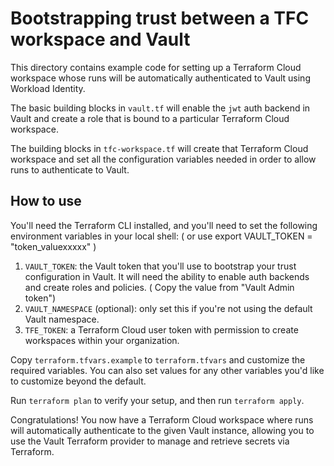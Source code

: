 # Bootstrapping trust between a TFC workspace and Vault

This directory contains example code for setting up a Terraform Cloud workspace whose runs will be automatically authenticated to Vault using Workload Identity.

The basic building blocks in `vault.tf` will enable the `jwt` auth backend in Vault and create a role that is bound to a particular Terraform Cloud workspace.

The building blocks in `tfc-workspace.tf` will create that Terraform Cloud workspace and set all the configuration variables needed in order to allow runs to authenticate to Vault.

## How to use

You'll need the Terraform CLI installed, and you'll need to set the following environment variables in your local shell: ( or use export VAULT_TOKEN = "token_valuexxxxx" )

1. `VAULT_TOKEN`: the Vault token that you'll use to bootstrap your trust configuration in Vault. It will need the ability to enable auth backends and create roles and policies. ( Copy the value from "Vault Admin token") 
1. `VAULT_NAMESPACE` (optional): only set this if you're not using the default Vault namespace.
1. `TFE_TOKEN`: a Terraform Cloud user token with permission to create workspaces within your organization.

Copy `terraform.tfvars.example` to `terraform.tfvars` and customize the required variables. You can also set values for any other variables you'd like to customize beyond the default.

Run `terraform plan` to verify your setup, and then run `terraform apply`.

Congratulations! You now have a Terraform Cloud workspace where runs will automatically authenticate to the given Vault instance, allowing you to use
the Vault Terraform provider to manage and retrieve secrets via Terraform.
